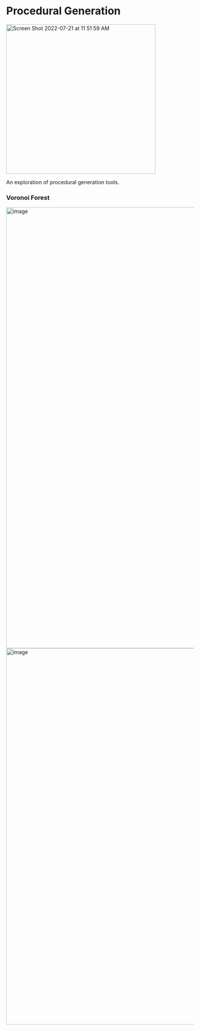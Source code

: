 # Procedural Generation
<img width="401" alt="Screen Shot 2022-07-21 at 11 51 59 AM" src="https://user-images.githubusercontent.com/4501/180258395-e03f5283-bfb2-4906-a225-379d4b1a89ed.png">

An exploration of procedural generation tools. 

### Voronoi Forest

<img width="1183" alt="image" src="https://user-images.githubusercontent.com/4501/180256255-985b63f7-a1de-4868-842a-6aa35cad704b.png">


<img width="1010" alt="image" src="https://user-images.githubusercontent.com/4501/180256587-7a2a21e3-66b5-4244-a4d6-7fa6f44705c2.png">






